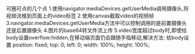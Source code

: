 可圈可点的几个点
1.使用navigator.mediaDevices.getUserMedia调用摄像头,将视频流推到页面上的video标签
2.使用canvas截取video的视频帧
3.navigator.mediaDevices.getUserMedia方法中可以控制调用的是前置摄像头还是后置摄像头
4.图片的base64转文件流上传
5.video宽度超过body时,即使给body设置overflow:hidden,在移动端页面仍会跟随手指移动,解决方法:  给body设置
    position: fixed;
    top: 0;
    left: 0;
    width: 100%;
    height: 100%;
